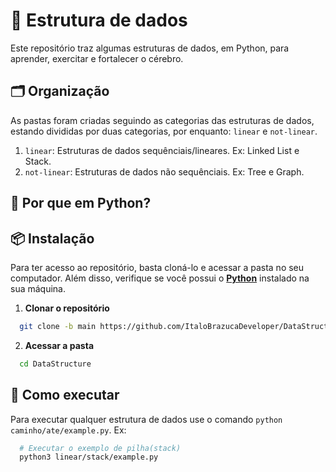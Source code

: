 # 🧠 Estrutura de dados
Este repositório traz algumas estruturas de dados, em Python, para aprender, exercitar e fortalecer o cérebro.

## 🗂️ Organização
As pastas foram criadas seguindo as categorias das estruturas de dados, estando divididas por duas categorias, por enquanto: `linear` e `not-linear`.

1. `linear`: Estruturas de dados sequênciais/lineares. Ex: Linked List e Stack.
2. `not-linear`: Estruturas de dados não sequênciais. Ex: Tree e Graph.

## 🐍 Por que em Python?

## 📦 Instalação
Para ter acesso ao repositório, basta cloná-lo e acessar a pasta no seu computador.
Além disso, verifique se você possui o [**Python**]() instalado na sua máquina.

1. **Clonar o repositório**
```bash
  git clone -b main https://github.com/ItaloBrazucaDeveloper/DataStructure.git
```

2. **Acessar a pasta**
```bash
  cd DataStructure
```

## 🚀 Como executar
Para executar qualquer estrutura de dados use o comando `python caminho/ate/example.py`. Ex:

```bash
  # Executar o exemplo de pilha(stack)
  python3 linear/stack/example.py
```